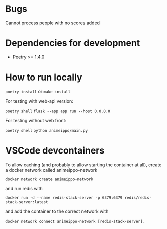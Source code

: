 
# Bugs

Cannot process people with no scores added

# Dependencies for development

* Poetry >= 1.4.0

# How to run locally

`poetry install` or `make install`

For testing with web-api version:

`poetry shell`
`flask --app app run --host 0.0.0.0`

For testing without web front:

`poetry shell`
`python animeippo/main.py`

# VSCode devcontainers

To allow caching (and probably to allow starting the container at all), create a docker network called animeippo-network

`docker network create animeippo-network`

and run redis with 

`docker run -d --name redis-stack-server -p 6379:6379 redis/redis-stack-server:latest`

and add the container to the correct network with

`docker network connect animeippo-network [redis-stack-server]`.
